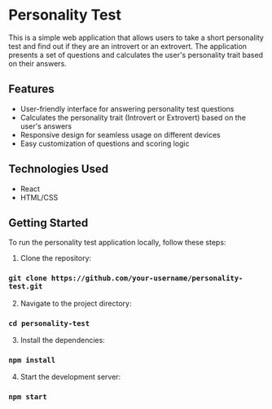 # Personality Test

This is a simple web application that allows users to take a short personality test and find out if they are an introvert or an extrovert. The application presents a set of questions and calculates the user's personality trait based on their answers.

## Features

- User-friendly interface for answering personality test questions
- Calculates the personality trait (Introvert or Extrovert) based on the user's answers
- Responsive design for seamless usage on different devices
- Easy customization of questions and scoring logic

## Technologies Used

- React
- HTML/CSS

## Getting Started

To run the personality test application locally, follow these steps:

1. Clone the repository:

### `git clone https://github.com/your-username/personality-test.git`

2. Navigate to the project directory:

### `cd personality-test`

3. Install the dependencies:

### `npm install`

4. Start the development server:

### `npm start`

